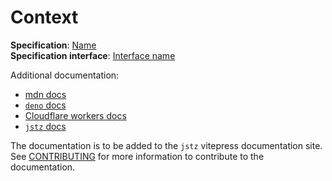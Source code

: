 # Context

**Specification**: [Name](link) \
**Specification interface**: [Interface name](link)

Additional documentation:

- [mdn docs](link)
- [`deno` docs](link)
- [Cloudflare workers docs](link)
- [`jstz` docs](https://trilitech.github.io/jstz/)

The documentation is to be added to the `jstz` vitepress documentation site.
See [CONTRIBUTING](/CONTRIBUTING.md#documentation-) for more information to contribute to the documentation.
